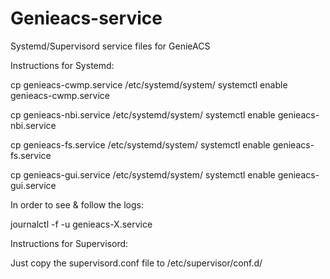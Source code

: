 # Genieacs-service
Systemd/Supervisord service files for GenieACS

Instructions for Systemd:

cp genieacs-cwmp.service /etc/systemd/system/
systemctl enable genieacs-cwmp.service

cp genieacs-nbi.service /etc/systemd/system/
systemctl enable genieacs-nbi.service

cp genieacs-fs.service /etc/systemd/system/
systemctl enable genieacs-fs.service

cp genieacs-gui.service /etc/systemd/system/
systemctl enable genieacs-gui.service

In order to see & follow the logs:

journalctl -f -u genieacs-X.service

Instructions for Supervisord:

Just copy the supervisord.conf file to /etc/supervisor/conf.d/
